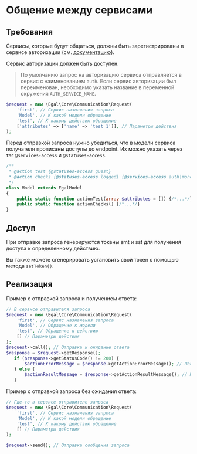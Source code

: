 # Общение между сервисами

## Требования

Сервисы, которые будут общаться, должны быть зарегистрированы в сервисе
авторизации (см. [документацию](/server/authorization.md)).

Сервис авторизации должен быть доступен. 

> По умолчанию запрос на авторизацию сервиса отправляется в сервис с наименованием `auth`. 
> Если сервис авторизации был переименован, необходимо указать название в переменной окружения `AUTH_SERVICE_NAME`.

```php
$request = new \Egal\Core\Communication\Request(
    'first', // Сервис назначения запроса
    'Model', // К какой модели обращение
    'test', // К какому действию обращение
    ['attributes' => ['name' => 'test 1']], // Параметры действия
);
```

Перед отправкой запроса нужно убедиться, что в модели сервиса получателя
прописаны доступы до endpoint. Их можно указать через тэг
`@services-access` и `@statuses-access`.

```php
/**
 * @action test {@statuses-access guest}
 * @action checks {@statuses-access logged} {@services-access auth|monolit}
 */
class Model extends EgalModel
{
    public static function actionTest(array $attributes = []) {/*...*/}
    public static function actionChecks() {/*...*/}
}
```


## Доступ

При отправке запроса генерируются токены smt и sst для получения доступа
к определенному действию.

Вы также можете сгенерировать установить свой токен с помощью метода
`setToken()`.


## Реализация

Пример с отправкой запроса и получением ответа:

```php
// В сервисе отправителя запроса
$request = new \Egal\Core\Communication\Request(
    'first', // Сервис назначения запроса
    'Model', // Обращение к модели
    'test', // Обращение к действию
    [] // Параметры действия
);
$request->call(); // Отправка и ожидание ответа
$response = $request->getResponse();
   if ($response->getStatusCode() != 200) {
       $actionErrorMessage = $response->getActionErrorMessage(); // Получение сообщения ошибки
   } else {
       $actionResultMessage = $response->getActionResultMessage(); // Получение сообщения результата выполнения [действия](/_glossary?id=действия) }
   }
```

Пример с отправкой запроса без ожидания ответа:

```php
// Где-то в сервисе отправителе запроса
$request = new \Egal\Core\Communication\Request(
    'first', // Сервис назначения запроса
    'Model', // К какой модели обращение
    'test', // К какому действию обращение
    [] // Параметры действия
);

$request->send(); // Отправка сообщения запроса
```

